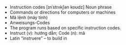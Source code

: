 - Instruction codes	[ɪnˈstrʌkʃən koʊdz]	Noun phrase  
- Commands or directions for computers or machines  
- Mã lệnh (máy tính)  
- Anweisungs-Codes  
- The program runs based on specific instruction codes.  
- Instruct (v): hướng dẫn; Code (n): mã  
- Latin “instruere” – to build in
